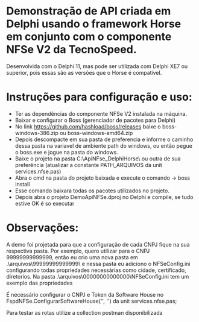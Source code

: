 # Demonstração de API criada em Delphi usando o framework Horse em conjunto com o componente NFSe V2 da TecnoSpeed.
Desenvolvida com o Delphi 11, mas pode ser utilizada com Delphi XE7 ou superior, pois essas são as versões que o Horse é compatível.

# Instruções para configuração e uso:

- Ter as dependências do componente NFSe V2 instalada na máquina.
- Baixar e configurar o Boss (gerenciador de pacotes para Delphi)
- No link https://github.com/hashload/boss/releases baixe o boss-windows-386.zip ou boss-windows-amd64.zip
- Depois descompacte em sua pasta de preferencia e informe o caminho dessa pasta na variavel de ambiente path do windows, 
ou então pegue o boss.exe e jogue na pasta do windows.
- Baixe o projeto na pasta C:\ApiNFse_DelphiHorse\ ou outra de sua preferência (atualizar a constante PATH_ARQUIVOS da unit services.nfse.pas)
- Abra o cmd na pasta do projeto baixada e execute o comando -> boss install
- Esse comando baixara todas os pacotes utilizados no projeto. 
- Depois abra o projeto DemoApiNFSe.dproj no Delphi e compile, se tudo estive OK é so executar

# Observações:
A demo foi projetada para que a configuração de cada CNPJ fique na sua respectiva pasta.
Por exemplo, quero utilizar para o CNPJ 99999999999999, então eu crio uma nova pasta em .\arquivos\99999999999999\ 
e nessa pasta eu adiciono o NFSeConfig.ini configurando todas propriedades necessárias como cidade, certificado, diretorios. 
Na pasta .\arquivos\00000000000000\NFSeConfig.ini tem um exemplo das propriedades

É necessário configurar o CNPJ e Token da Software House no FspdNFSe.ConfigurarSoftwareHouse('', '') da unit services.nfse.pas;

Para testar as rotas utilize a collection postman disponibilizada
